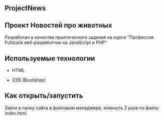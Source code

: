 ## ProjectNews
## Проект Новостей про животных

Разработан в качестве практического задания на курсе "Профессия Fullstack веб-разработчик на JavaScript и PHP"

## Используемые технологии

* HTML

* CSS (Bootstrap)

## Как открыть/запустить

Зайти в папку сайта в файловом менеджере, кликнуть 2 раза по файлу index.html.